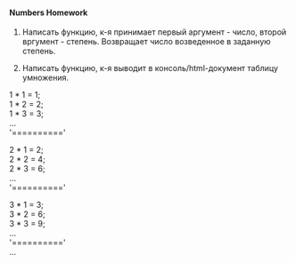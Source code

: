 #### Numbers Homework

1. Написать функцию, к-я принимает первый аргумент - число, второй вргумент - степень.
Возвращает число возведенное в заданную степень.

2. Написать функцию, к-я выводит в консоль/html-документ таблицу умножения.

1 * 1 = 1;  
1 * 2 = 2;  
1 * 3 = 3;  
...  
'==========' 

2 * 1 = 2;  
2 * 2 = 4;  
2 * 3 = 6;  
...  
'=========='  

3 * 1 = 3;  
3 * 2 = 6;  
3 * 3 = 9;  
...  
'=========='  
...
